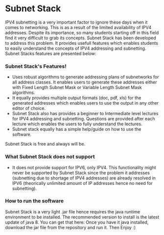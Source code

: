 # Subnet Stack


IPV4 subnetting is a very important factor to ignore these days when it comes to networking. This is as a result of the limited availability of IPV4 addresses. 
Despite its importance, so many students starting off in this field find it very difficult to grab its concepts.
    Subnet Stack has been developed to address this problem. It provides usefull features which enables students to easily understand the concepts of IPV4 addressing and subnetting.
Subnet Stacks features are presented below:

### Subnet Stack's Features!

  - Uses robust algorithms to generate addressing plans of subnetworks for all address classes. It enables users to generate these addresses either with Fixed Length Subnet Mask or Variable Length Subnet Mask algorithms.
  - It equally provides multiple output formats (doc, pdf, xls) for the generated addresses which enables users to use the output in any other editor of choice.
  - Subnet Stack also has provides a beginner to Intermediate level lectures for IPV4 addressing and subnetting. Questions are provided after each lecture which enables the users to fully understand the lectures.
  - Subnet stack equally has a simple help/guide on how to use the software.

Subnet Stack is free and always will be. 

### What Subnet Stack does not support
  - It does not provide support for IPV6, only IPV4. This functionality might never be supported by Subnet Stack since the problem it addresses (subnetting due to shortage of IPV4 addresses) are already resolved in IPV6 (theorically unlimited amount of IP addresses hence no need for subnetting).

### How to run the software
Subnet Stack is a very light .jar file hence requires the java runtime environment to be installed. The recommended version to install is the latest update of java 8. You can get that here: 
Once you have it java installed, download the jar file from the repository and run it. Then Enjoy :)


